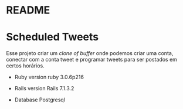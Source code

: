 # README

# Scheduled Tweets

Esse projeto criar um *clone of buffer* onde podemos criar uma conta, conectar com a conta tweet e programar tweets para ser postados em certos horários.

* Ruby version
	ruby 3.0.6p216

* Rails version
	Rails 7.1.3.2

* Database
	Postgresql

